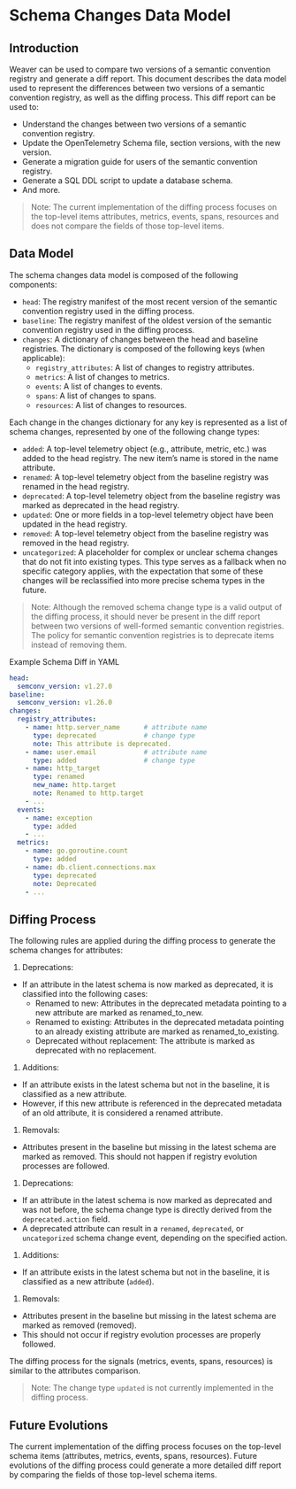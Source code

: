 # Schema Changes Data Model

## Introduction

Weaver can be used to compare two versions of a semantic convention registry
and generate a diff report. This document describes the data model used to
represent the differences between two versions of a semantic convention
registry, as well as the diffing process. This diff report can be used to:

- Understand the changes between two versions of a semantic convention registry.
- Update the OpenTelemetry Schema file, section versions, with the new version.
- Generate a migration guide for users of the semantic convention registry.
- Generate a SQL DDL script to update a database schema.
- And more.

> Note: The current implementation of the diffing process focuses on the top-level
items attributes, metrics, events, spans, resources and does not compare the fields
of those top-level items.

## Data Model

The schema changes data model is composed of the following components:

- `head`: The registry manifest of the most recent version of the semantic
  convention registry used in the diffing process.
- `baseline`: The registry manifest of the oldest version of the semantic
  convention registry used in the diffing process.
- `changes`: A dictionary of changes between the head and baseline registries.
  The dictionary is composed of the following keys (when applicable):
  - `registry_attributes`: A list of changes to registry attributes.
  - `metrics`: A list of changes to metrics.
  - `events`: A list of changes to events.
  - `spans`: A list of changes to spans.
  - `resources`: A list of changes to resources.

Each change in the changes dictionary for any key is represented as a list of
schema changes, represented by one of the following change types:

- `added`: A top-level telemetry object (e.g., attribute, metric, etc.) was added to the head registry. The new item’s
  name is stored in the name attribute.
- `renamed`: A top-level telemetry object from the baseline registry was renamed in the head registry.
- `deprecated`: A top-level telemetry object from the baseline registry was marked as deprecated in the head registry.
- `updated`: One or more fields in a top-level telemetry object have been updated in the head registry.
- `removed`: A top-level telemetry object from the baseline registry was removed in the head registry.
- `uncategorized`: A placeholder for complex or unclear schema changes that do not fit into existing types. This type
  serves as a fallback when no specific category applies, with the expectation that some of these changes will be
  reclassified into more precise schema types in the future.

> Note: Although the removed schema change type is a valid output of the diffing
process, it should never be present in the diff report between two versions of
well-formed semantic convention registries. The policy for semantic convention
registries is to deprecate items instead of removing them.

Example Schema Diff in YAML

```yaml
head:
  semconv_version: v1.27.0
baseline:
  semconv_version: v1.26.0
changes:
  registry_attributes:
    - name: http.server_name      # attribute name
      type: deprecated            # change type
      note: This attribute is deprecated.
    - name: user.email            # attribute name
      type: added                 # change type
    - name: http_target
      type: renamed
      new_name: http.target
      note: Renamed to http.target
    - ...
  events:
    - name: exception
      type: added
    - ...
  metrics:
    - name: go.goroutine.count
      type: added
    - name: db.client.connections.max
      type: deprecated
      note: Deprecated
    - ...
```

## Diffing Process

The following rules are applied during the diffing process to generate the schema
changes for attributes:

1. Deprecations:
  - If an attribute in the latest schema is now marked as deprecated, it is
    classified into the following cases:
    - Renamed to new: Attributes in the deprecated metadata pointing to a new
      attribute are marked as renamed_to_new.
    - Renamed to existing: Attributes in the deprecated metadata pointing to an
      already existing attribute are marked as renamed_to_existing.
    - Deprecated without replacement: The attribute is marked as deprecated with
      no replacement.
1. Additions:
  - If an attribute exists in the latest schema but not in the baseline, it is
    classified as a new attribute.
  - However, if this new attribute is referenced in the deprecated metadata of an
    old attribute, it is considered a renamed attribute.
1. Removals:
  - Attributes present in the baseline but missing in the latest schema are marked
    as removed. This should not happen if registry evolution processes are followed.

1. Deprecations:
  - If an attribute in the latest schema is now marked as deprecated and was not before, the schema change type is
    directly derived from the `deprecated.action` field.
  - A deprecated attribute can result in a `renamed`, `deprecated`, or `uncategorized` schema change event, depending
    on the specified action.
1. Additions:
  - If an attribute exists in the latest schema but not in the baseline, it is classified as a new attribute (`added`).
1. Removals:
  - Attributes present in the baseline but missing in the latest schema are marked as removed (removed).
  - This should not occur if registry evolution processes are properly followed.

The diffing process for the signals (metrics, events, spans, resources) is similar
to the attributes comparison.

> Note: The change type `updated` is not currently implemented in the diffing process.

## Future Evolutions

The current implementation of the diffing process focuses on the top-level schema
items (attributes, metrics, events, spans, resources). Future evolutions of the
diffing process could generate a more detailed diff report by comparing the fields
of those top-level schema items.